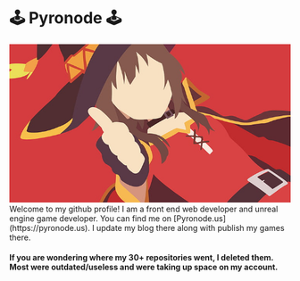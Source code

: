 <h1> 🕹 Pyronode 🕹 </h1>
<center><img src="https://github.com/pyronode/pyronode/blob/main/2.jpg"></center>
Welcome to my github profile! I am a front end web developer and unreal engine game developer. You can find me on [Pyronode.us](https://pyronode.us). I update my blog there along with publish my games there.

#### If you are wondering where my 30+ repositories went, I deleted them. Most were outdated/useless and were taking up space on my account.
